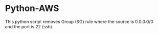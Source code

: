 # Python-AWS

This python script removes Group (SG) rule where the source is 0.0.0.0/0 and the port is 22 (ssh).
